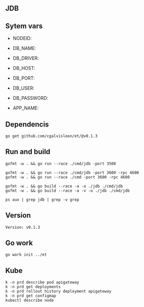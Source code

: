## JDB

## Sytem vars

- NODEID:

- DB_NAME:

- DB_DRIVER:

- DB_HOST:

- DB_PORT:

- DB_USER:

- DB_PASSWORD:

- APP_NAME:

## Dependencis

```
go get github.com/cgalvisleon/et/@v0.1.3
```

## Run and build

```
gofmt -w . && go run --race ./cmd/jdb -port 3500

gofmt -w . && go run --race ./cmd/jdb -port 3600 -rpc 4600
gofmt -w . && go run --race ./cmd -port 3600 -rpc 4600

gofmt -w . && go build --race -a -o ./jdb ./cmd/jdb
gofmt -w . && go build --race -a -v -o ./jdb ./cmd/jdb

ps aux | grep jdb | grep -v grep

```

## Version

```
Version: v0.1.3
```

## Go work

```
go work init ../et
```

## Kube

```
k -n prd describe pod apigateway
k -n prd get deployments
k -n prd rollout history deployment apigateway
k -n prd get configmap
kubectl describe node
```
